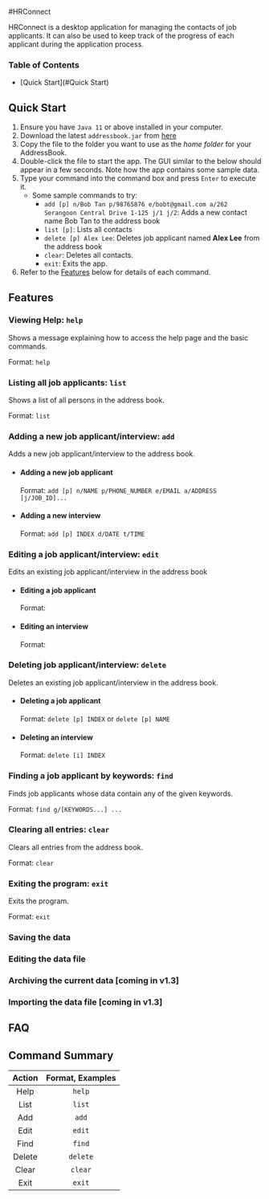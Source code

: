 #HRConnect

HRConnect is a desktop application for managing the contacts of job applicants. It can also be used to keep track of 
the progress of each applicant during the application process.

### Table of Contents
* [Quick Start](#Quick Start)


## Quick Start
1. Ensure you have `Java 11` or above installed in your computer.
2. Download the latest `addressbook.jar` from <a href="www.google.com">here</a>
3. Copy the file to the folder you want to use as the *home folder* for your AddressBook.
4. Double-click the file to start the app. The GUI similar to the below should appear in a few seconds. Note how the app contains some sample data.
5. Type your command into the command box and press `Enter` to execute it. 
   * Some sample commands to try:
     * `add [p] n/Bob Tan p/98765876 e/bobt@gmail.com a/262 Serangoon Central Drive 1-125 j/1 j/2`: Adds a new contact name Bob Tan to the address book
     * `list [p]`: Lists all contacts
     * `delete [p] Alex Lee`: Deletes job applicant named **Alex Lee** from the address book
     * `clear`: Deletes all contacts.
     * `exit`: Exits the app.
6. Refer to the [Features](name="features") below for details of each command.

## Features<a name="features"></a>
### Viewing Help: `help`
Shows a message explaining how to access the help page and the basic commands.

Format: `help`

### Listing all job applicants: `list` <a name="list"></a>
Shows a list of all persons in the address book.

Format: `list`

### Adding a new job applicant/interview: `add` <a name="add"></a>
Adds a new job applicant/interview to the address book.

* #### Adding a new job applicant <a name="add-applicant"></a>
  Format: `add [p] n/NAME p/PHONE_NUMBER e/EMAIL a/ADDRESS [j/JOB_ID]...`


* #### Adding a new interview <a name="add-interview"></a>
  Format: `add [p] INDEX d/DATE t/TIME`


### Editing a job applicant/interview: `edit` <a name="edit"></a>
Edits an existing job applicant/interview in the address book

* #### Editing a job applicant <a name="edit-applicant"></a>
    Format:

* #### Editing an interview <a name="edit-interview"></a>
    Format: 

### Deleting job applicant/interview: `delete` <a name="delete"></a>
Deletes an existing job applicant/interview in the address book.

* #### Deleting a job applicant <a name="delete-applicant"></a>
  Format: `delete [p] INDEX` or `delete [p] NAME`

* #### Deleting an interview <a name="delete-interview"></a>
  Format: `delete [i] INDEX`

### Finding a job applicant by keywords: `find` <a name="find"><a/>
Finds job applicants whose data contain any of the given keywords.

Format: `find g/[KEYWORDS...] ...`

### Clearing all entries: `clear` <a name="clear"><a/>
Clears all entries from the address book.

Format: `clear`

### Exiting the program: `exit` <a name="exit"><a/>
Exits the program.

Format: `exit`

### Saving the data <a name="save"></a>
### Editing the data file <a name="modify"></a>
### Archiving the current data [coming in v1.3] <a name="archive"></a>
### Importing the data file [coming in v1.3] <a name="import"></a>

## FAQ <a name="faq"></a>
## Command Summary <a name="summary"></a>

| Action | Format, Examples |
|:------:|:----------------:|
|  Help  |      `help`      |
|  List  |      `list`      |
|  Add   |      `add`       |
|  Edit  |      `edit`      |
|  Find  |      `find`      |
| Delete |     `delete`     |
| Clear  |     `clear`      |
|  Exit  |      `exit`      |

